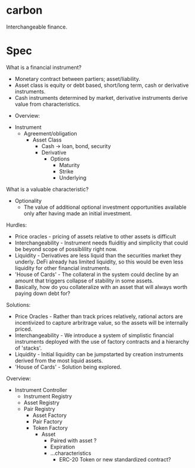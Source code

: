 # carbon
Interchangeable finance.


# Spec
What is a financial instrument?
- Monetary contract between partiers; asset/liability.
- Asset class is equity or debt based, short/long term, cash or derivative instruments.
- Cash instruments determined by market, derivative instruments derive value from characteristics.

* Overview:
- Instrument
    - Agreement/obligation
        - Asset Class
            - Cash -> loan, bond, security
            - Derivative
                - Options
                    - Maturity
                    - Strike
                    - Underlying

What is a valuable characteristic?
* Optionality
    - The value of additional optional investment opportunities available only after having made an initial investment.

Hurdles:
* Price oracles - pricing of assets relative to other assets is difficult
* Interchangeability - Instrument needs fluiditiy and simplicity that could be beyond scope of possiblility right now.
* Liquidity - Derivatives are less liquid than the securities market they underly. DeFi already has limited liquidity, 
    so this would be even less liquidity for other financial instruments.
* 'House of Cards' - The collateral in the system could decline by an amount that triggers collapse of stability in some assets.
* Basically, how do you collateralize with an asset that will always worth paying down debt for?

Solutions:
* Price Oracles - Rather than track prices relatively, rational actors are incentivized to capture arbritrage value, so the assets will be internally priced.
* Interchangeability - We introduce a system of simplistic financial instruments deployed with the use of factory contracts and a hierarchy of 'stacks'.
* Liquidity - Initial liquidity can be jumpstarted by creation instruments derived from the most liquid assets.
* 'House of Cards' - Solution being explored.

Overview:
- Instrument Controller
    - Instrument Registry
    - Asset Registry
    - Pair Registry
        - Asset Factory
        - Pair Factory
        - Token Factory
            - Asset
                - Paired with asset ?
                - Expiration
                - ...characteristics
                    - ERC-20 Token or new standardized contract?